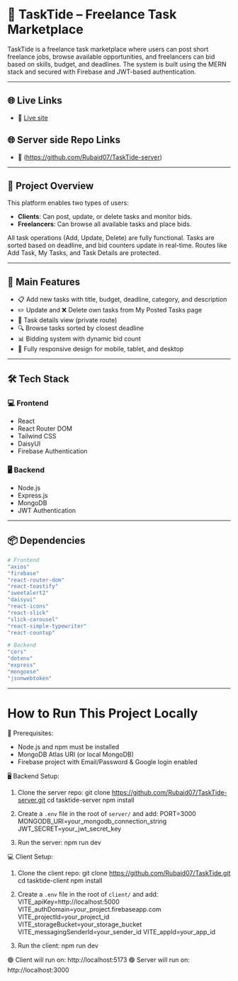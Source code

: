 # 🎯 TaskTide – Freelance Task Marketplace

TaskTide is a freelance task marketplace where users can post short freelance jobs, browse available opportunities, and freelancers can bid based on skills, budget, and deadlines. The system is built using the MERN stack and secured with Firebase and JWT-based authentication.

---

## 🌐 Live Links

- 🔗 [Live site](https://tasktide07.web.app)

## 🌐 Server side Repo Links

- 🔗 (https://github.com/Rubaid07/TaskTide-server)
---

## 🧠 Project Overview

This platform enables two types of users:
- **Clients**: Can post, update, or delete tasks and monitor bids.
- **Freelancers**: Can browse all available tasks and place bids.

All task operations (Add, Update, Delete) are fully functional. Tasks are sorted based on deadline, and bid counters update in real-time. Routes like Add Task, My Tasks, and Task Details are protected.

---

## 🚀 Main Features

- 📋 Add new tasks with title, budget, deadline, category, and description  
- ✏️ Update and ❌ Delete own tasks from My Posted Tasks page  
- 📄 Task details view (private route)  
- 🔍 Browse tasks sorted by closest deadline  
- 📊 Bidding system with dynamic bid count  
- 📱 Fully responsive design for mobile, tablet, and desktop  

---

## 🛠️ Tech Stack

### 💻 Frontend
- React
- React Router DOM
- Tailwind CSS
- DaisyUI
- Firebase Authentication

### 🖥️ Backend
- Node.js
- Express.js
- MongoDB
- JWT Authentication

---

## 📦 Dependencies

```bash
# Frontend
"axios"
"firebase"
"react-router-dom"
"react-toastify"
"sweetalert2"
"daisyui"
"react-icons"
"react-slick"
"slick-carousel"
"react-simple-typewriter"
"react-countup"

# Backend
"cors"
"dotenv"
"express"
"mongoose"
"jsonwebtoken"
```

---

# How to Run This Project Locally

🔧 Prerequisites:
- Node.js and npm must be installed
- MongoDB Atlas URI (or local MongoDB)
- Firebase project with Email/Password & Google login enabled

🖥️ Backend Setup:
1. Clone the server repo:
   git clone https://github.com/Rubaid07/TaskTide-server.git
   cd tasktide-server
   npm install

2. Create a `.env` file in the root of `server/` and add:
   PORT=3000
   MONGODB_URI=your_mongodb_connection_string
   JWT_SECRET=your_jwt_secret_key

3. Run the server:
   npm run dev

💻 Client Setup:
1. Clone the client repo:
   git clone https://github.com/Rubaid07/TaskTide.git
   cd tasktide-client
   npm install

2. Create a `.env` file in the root of `client/` and add:
   VITE_apiKey=http://localhost:5000
   VITE_authDomain=your_project.firebaseapp.com
   VITE_projectId=your_project_id
   VITE_storageBucket=your_storage_bucket
   VITE_messagingSenderId=your_sender_id
   VITE_appId=your_app_id

3. Run the client:
   npm run dev

🟢 Client will run on: http://localhost:5173
🟢 Server will run on: http://localhost:3000
